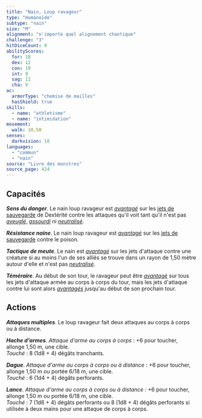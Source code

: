 ```yaml
---
title: "Nain, Loup ravageur"
type: "Humanoïde"
subtype: "nain"
size: "M"
alignment: "n'importe quel alignement chaotique"
challenge: "3"
hitDiceCount: 9
abilityScores:
  for: 18
  dex: 12
  con: 19
  int: 9
  sag: 11
  cha: 9
ac:
  armorType: "chemise de mailles"
  hasShield: true
skills:
  - name: "athletisme"
  - name: "intimidation"
movement:
  walk: 10,50
senses:
  darkvision: 18
languages:
  - "commun"
  - "nain"
source: "Livre des monstres"
source_page: 424
---
```

## Capacités
_**Sens du danger**_. Le nain loup ravageur est [_avantagé_](/utiliser-les-caracteristiques/#avantage-et-desavantage) sur les [jets de sauvegarde](/utiliser-les-caracteristiques/#jets-de-sauvegarde) de Dextérité contre les attaques qu'il voit tant qu'il n'est pas [_aveuglé_](/gerer-la-sante-du-personnage/#aveugle), [_assourdi_](/gerer-la-sante-du-personnage/#assourdi) ni [_neutralisé_](/gerer-la-sante-du-personnage/#neutralise).

_**Résistance naine**_. Le nain loup ravageur est [_avantagé_](/utiliser-les-caracteristiques/#avantage-et-desavantage) sur les [jets de sauvegarde](/utiliser-les-caracteristiques/#jets-de-sauvegarde) contre le poison.

_**Tactique de meute**_. Le nain est [_avantagé_](/utiliser-les-caracteristiques/#avantage-et-desavantage) sur les jets d'attaque contre une créature si au moins l'un de ses alliés se trouve dans un rayon de 1,50 mètre autour d'elle et n'est pas [_neutralisé_](/gerer-la-sante-du-personnage/#neutralise).

_**Téméraire**_. Au début de son tour, le ravageur peut être [_avantagé_](/utiliser-les-caracteristiques/#avantage-et-desavantage) sur tous les jets d'attaque armée au corps à corps du tour, mais les jets d'attaque contre lui sont alors [_avantagés_](/utiliser-les-caracteristiques/#avantage-et-desavantage) jusqu'au début de son prochain tour.

## Actions
_**Attaques multiples**_. Le loup ravageur fait deux attaques au corps à corps ou à distance.

_**Hache d'armes**_. _Attaque d'arme au corps à corps_ : +6 pour toucher, allonge 1,50 m, une cible.  
_Touché_ : 8 (1d8 + 4) dégâts tranchants.

_**Dague**_. _Attaque d'arme au corps à corps ou à distance_ : +6 pour toucher, allonge 1,50 m ou portée 6/18 m, une cible.  
_Touché_ : 6 (1d4 + 4) dégâts perforants.

_**Lance**_. _Attaque d'arme au corps à corps ou à distance_ : +6 pour toucher, allonge 1,50 m ou portée 6/18 m, une cible.  
_Touché_ : 7 (1d6 + 4) dégâts perforants ou 8 (1d8 + 4) dégâts perforants si utilisée à deux mains pour une attaque de corps à corps.
